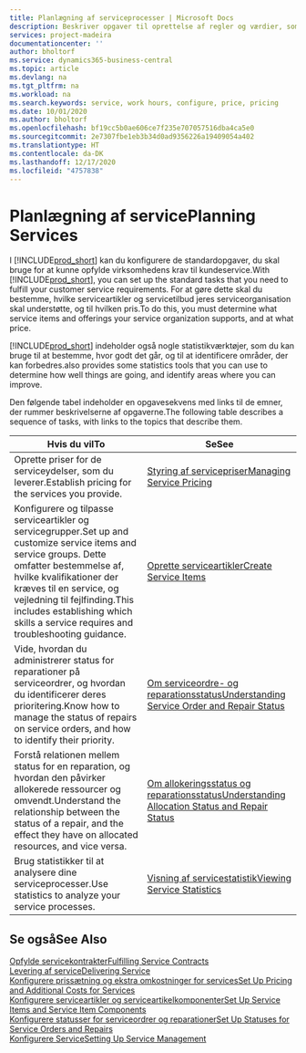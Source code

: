 ```yaml
---
title: Planlægning af serviceprocesser | Microsoft Docs
description: Beskriver opgaver til oprettelse af regler og værdier, som du kan bruge til at definere virksomhedens servicepolitikker og -processer.
services: project-madeira
documentationcenter: ''
author: bholtorf
ms.service: dynamics365-business-central
ms.topic: article
ms.devlang: na
ms.tgt_pltfrm: na
ms.workload: na
ms.search.keywords: service, work hours, configure, price, pricing
ms.date: 10/01/2020
ms.author: bholtorf
ms.openlocfilehash: bf19cc5b0ae606ce7f235e707057516dba4ca5e0
ms.sourcegitcommit: 2e7307fbe1eb3b34d0ad9356226a19409054a402
ms.translationtype: HT
ms.contentlocale: da-DK
ms.lasthandoff: 12/17/2020
ms.locfileid: "4757838"
---
```

# <a name="planning-services"></a><span data-ttu-id="11e0c-103">Planlægning af service</span><span class="sxs-lookup"><span data-stu-id="11e0c-103">Planning Services</span></span>
<span data-ttu-id="11e0c-104">I [!INCLUDE[prod_short](includes/prod_short.md)] kan du konfigurere de standardopgaver, du skal bruge for at kunne opfylde virksomhedens krav til kundeservice.</span><span class="sxs-lookup"><span data-stu-id="11e0c-104">With [!INCLUDE[prod_short](includes/prod_short.md)], you can set up the standard tasks that you need to fulfill your customer service requirements.</span></span> <span data-ttu-id="11e0c-105">For at gøre dette skal du bestemme, hvilke serviceartikler og servicetilbud jeres serviceorganisation skal understøtte, og til hvilken pris.</span><span class="sxs-lookup"><span data-stu-id="11e0c-105">To do this, you must determine what service items and offerings your service organization supports, and at what price.</span></span>   

[!INCLUDE[prod_short](includes/prod_short.md)] <span data-ttu-id="11e0c-106">indeholder også nogle statistikværktøjer, som du kan bruge til at bestemme, hvor godt det går, og til at identificere områder, der kan forbedres.</span><span class="sxs-lookup"><span data-stu-id="11e0c-106">also provides some statistics tools that you can use to determine how well things are going, and identify areas where you can improve.</span></span>
  
<span data-ttu-id="11e0c-107">Den følgende tabel indeholder en opgavesekvens med links til de emner, der rummer beskrivelserne af opgaverne.</span><span class="sxs-lookup"><span data-stu-id="11e0c-107">The following table describes a sequence of tasks, with links to the topics that describe them.</span></span>   
  
|<span data-ttu-id="11e0c-108">**Hvis du vil**</span><span class="sxs-lookup"><span data-stu-id="11e0c-108">**To**</span></span>|<span data-ttu-id="11e0c-109">**Se**</span><span class="sxs-lookup"><span data-stu-id="11e0c-109">**See**</span></span>|  
|------------|-------------|  
|<span data-ttu-id="11e0c-110">Oprette priser for de serviceydelser, som du leverer.</span><span class="sxs-lookup"><span data-stu-id="11e0c-110">Establish pricing for the services you provide.</span></span>|[<span data-ttu-id="11e0c-111">Styring af servicepriser</span><span class="sxs-lookup"><span data-stu-id="11e0c-111">Managing Service Pricing</span></span>](service-service-price-management.md)|
|<span data-ttu-id="11e0c-112">Konfigurere og tilpasse serviceartikler og servicegrupper.</span><span class="sxs-lookup"><span data-stu-id="11e0c-112">Set up and customize service items and service groups.</span></span> <span data-ttu-id="11e0c-113">Dette omfatter bestemmelse af, hvilke kvalifikationer der kræves til en service, og vejledning til fejlfinding.</span><span class="sxs-lookup"><span data-stu-id="11e0c-113">This includes establishing which skills a service requires and troubleshooting guidance.</span></span>| [<span data-ttu-id="11e0c-114">Oprette serviceartikler</span><span class="sxs-lookup"><span data-stu-id="11e0c-114">Create Service Items</span></span>](service-how-to-create-service-items.md)|  
|<span data-ttu-id="11e0c-115">Vide, hvordan du administrerer status for reparationer på serviceordrer, og hvordan du identificerer deres prioritering.</span><span class="sxs-lookup"><span data-stu-id="11e0c-115">Know how to manage the status of repairs on service orders, and how to identify their priority.</span></span>|[<span data-ttu-id="11e0c-116">Om serviceordre- og reparationsstatus</span><span class="sxs-lookup"><span data-stu-id="11e0c-116">Understanding Service Order and Repair Status</span></span>](service-service-order-status-and-repair-status.md)|  
|<span data-ttu-id="11e0c-117">Forstå relationen mellem status for en reparation, og hvordan den påvirker allokerede ressourcer og omvendt.</span><span class="sxs-lookup"><span data-stu-id="11e0c-117">Understand the relationship between the status of a repair, and the effect they have on allocated resources, and vice versa.</span></span>|[<span data-ttu-id="11e0c-118">Om allokeringsstatus og reparationsstatus</span><span class="sxs-lookup"><span data-stu-id="11e0c-118">Understanding Allocation Status and Repair Status</span></span>](service-allocation-status-and-repair-status.md)|  
|<span data-ttu-id="11e0c-119">Brug statistikker til at analysere dine serviceprocesser.</span><span class="sxs-lookup"><span data-stu-id="11e0c-119">Use statistics to analyze your service processes.</span></span> | [<span data-ttu-id="11e0c-120">Visning af servicestatistik</span><span class="sxs-lookup"><span data-stu-id="11e0c-120">Viewing Service Statistics</span></span>](service-service-statistics.md) |

## <a name="see-also"></a><span data-ttu-id="11e0c-121">Se også</span><span class="sxs-lookup"><span data-stu-id="11e0c-121">See Also</span></span>
[<span data-ttu-id="11e0c-122">Opfylde servicekontrakter</span><span class="sxs-lookup"><span data-stu-id="11e0c-122">Fulfilling Service Contracts</span></span>](service-fulfill-service-contracts.md)  
[<span data-ttu-id="11e0c-123">Levering af service</span><span class="sxs-lookup"><span data-stu-id="11e0c-123">Delivering Service</span></span>](service-deliver-service.md)  
[<span data-ttu-id="11e0c-124">Konfigurere prissætning og ekstra omkostninger for services</span><span class="sxs-lookup"><span data-stu-id="11e0c-124">Set Up Pricing and Additional Costs for Services</span></span>](service-how-setup-service-costs-pricing.md)  
[<span data-ttu-id="11e0c-125">Konfigurere serviceartikler og serviceartikelkomponenter</span><span class="sxs-lookup"><span data-stu-id="11e0c-125">Set Up Service Items and Service Item Components</span></span>](service-how-setup-service-items.md)  
[<span data-ttu-id="11e0c-126">Konfigurere statusser for serviceordrer og reparationer</span><span class="sxs-lookup"><span data-stu-id="11e0c-126">Set Up Statuses for Service Orders and Repairs</span></span>](service-order-repair-status.md)  
[<span data-ttu-id="11e0c-127">Konfigurere Service</span><span class="sxs-lookup"><span data-stu-id="11e0c-127">Setting Up Service Management</span></span>](service-setup-service.md)  
